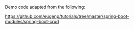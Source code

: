 Demo code adapted from the following:

https://github.com/eugenp/tutorials/tree/master/spring-boot-modules/spring-boot-crud